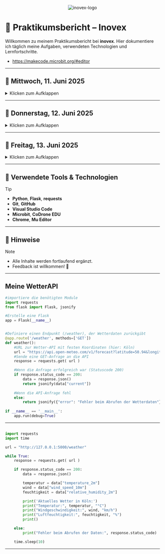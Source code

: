  <p align="center">
  <img src="https://github.com/Hernri-Leo/Praktikum-Inovex/blob/main/assets/inovex-logo.png" alt="inovex-logo" link="https://www.inovex.de/de/" />
</p>

# 📝 Praktikumsbericht – Inovex

Willkommen zu meinem Praktikumsbericht bei **inovex**. Hier dokumentiere ich täglich meine Aufgaben, verwendeten Technologien und Lernfortschritte.

- https://makecode.microbit.org/#editor

---

## 📅 Mittwoch, 11. Juni 2025

<details>
<summary>Klicken zum Aufklappen</summary>

| Uhrzeit      | Tätigkeit                                                   | Tools/Technologien     |
|--------------|-------------------------------------------------------------|-------------------------|
| 09:00–09:30  | Rundgang durch die Räumlichkeiten                           | —                       |
| 09:30–10:00  | Vorstellung der Projekte                                     | —                       |
| 10:00–10:30  | Einführung in GitHub                                         | GitHub                  |
| 10:30–11:00  | Projektstart: Microbit Car                                   | Chrome                  |
| 11:00–11:30  | GitHub-Bericht schreiben                                     | Chrome                  |
| 11:30–12:00  | Arbeiten an Microbit-Projekt & GitHub                        | Chrome                  |
| 12:00–12:30  | Weiterarbeit am Microbit Car                                 | Chrome                  |
| 12:30–13:00  | **Mittagspause**                                             | —                       |
| 13:00–13:30  | Einführung: [Leuchtkäfer (Glowbug)](https://python-online.ch/index.php?inhalt_links=robotik/navigation.inc.php&inhalt_mitte=robotik/mb/crashCourse.inc.php) – Python | Chrome                  |
| 13:30–14:00  | Besprechung, Git                                             | Git                     |
| 14:00–14:30  | Microbit: Musik & Sounds                                     | Chrome                  |
| 14:30–16:30  | Arbeiten mit [CoDrone EDU](https://www.robolink.com/products/codrone-edu) | Chrome              |
| 16:30–18:00  | Weiterentwicklung Microbit Car                               | Chrome                  |

</details>

---

## 📅 Donnerstag, 12. Juni 2025

<details>
<summary>Klicken zum Aufklappen</summary>

| Uhrzeit      | Tätigkeit                                | Tools/Technologien      |
|--------------|------------------------------------------|--------------------------|
| 09:00–09:30  | Projekt: Wetter-API mit Python            | Chrome                   |
| 09:30–12:00  | Einrichtung: Visual Studio Code & Python | Visual Studio Code, Python |
| 11:30-12:00  | Arbeiten mit Python                        | Visual Studio Code, Python    |
| 12:00–13:00  | **Mittagspause**                          | —                        |
| 13:00–15:00  | Projektarbeit: Wetter-API mit Python      | Python                   |
| 15:00–15:30  | Besprechung Wetter API      | Python                   |
| 15:30–18:30  | Weiterarbeit: Microbit Car                | Python                   |

</details>

---

## 📅 Freitag, 13. Juni 2025

<details>
<summary>Klicken zum Aufklappen</summary>

| Uhrzeit      | Tätigkeit                    | Tools/Technologien |
|--------------|------------------------------|--------------------|
| 09:00–12:00  | Projektarbeit: Microbit Car  | Python             |
| 12:00–13:00  | **Mittagspause**             | X                  |
| 13:00–14:00  | Fortsetzung Microbit Car     | Python             |
| 14:00–14:15  | Bericht bearbeiten | github                       |
| 14:15-15:15  | Microbit Car                 | Python; Chrome     |
| 15:15-15:45  | Besprechung Praktikum (feedback) | X              |
| 15:45-XX:XX  | | |
| 14:45–:00  | (Platz für weitere Einträge) | X                    |

</details>

---

## 🔧 Verwendete Tools & Technologien

> [!TIP]
> - **Python**, **Flask**, **requests**
> - **Git**, **GitHub**
> - **Visual Studio Code**
> - **Microbit**, **CoDrone EDU**
> - **Chrome**, **Mu Editor**

---

## 📌 Hinweise

> [!NOTE]
> - Alle Inhalte werden fortlaufend ergänzt.
> - Feedback ist willkommen! 🙂

---

## Meine WetterAPI

```python
#importiere die benötigten Module
import requests
from flask import Flask, jsonify

#Erstelle eine Flask 
app = Flask(__name__)


#Definiere einen Endpunkt (/weather), der Wetterdaten zurückgibt
@app.route('/weather', methods=['GET'])
def weather():
    #URL zur Wetter-API mit festen Koordinaten (hier: Köln)
    url = "https://api.open-meteo.com/v1/forecast?latitude=50.94&longitude=6.96&current=temperature_2m,wind_speed_10m,relative_humidity_2m"
    #Sende eine GET-Anfrage an die API
    response = requests.get( url )

    #Wenn die Anfrage erfolgreich war (Statuscode 200)
    if response.status_code == 200:
        data = response.json()
        return jsonify(data["current"])
    
    #Wenn die API-Anfrage fehl 
    else:
        return jsonify({"error": "Fehler beim Abrufen der Wetterdaten"}), 500
    
if __name__ == '__main__':
    app.run(debug=True)
```
---

```python

import requests
import time

url = "http://127.0.0.1:5000/weather"

while True:
    response = requests.get( url )

    if response.status_code == 200:
        data = response.json()

        temperatur = data["temperature_2m"]
        wind = data["wind_speed_10m"]
        feuchtigkeit = data["relative_humidity_2m"]

        print('Aktuelles Wetter in Köln:')
        print("Temperatur:", temperatur, "°C")
        print("Windgeschwindigkeit:", wind, "km/h")
        print("Luftfeuchtigkeit:", feuchtigkeit, "%")
        print()

    else:
        print("Fehler beim Abrufen der Daten:", response.status_code)

    time.sleep(10)

```

---


